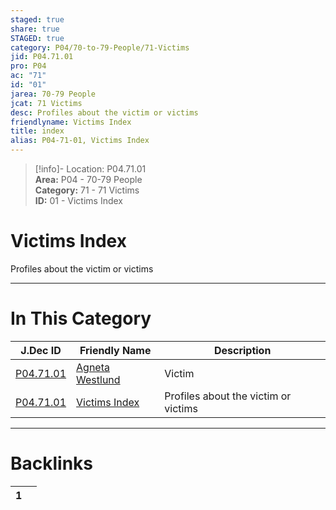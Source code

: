 ```yaml
---  
staged: true  
share: true  
STAGED: true  
category: P04/70-to-79-People/71-Victims  
jid: P04.71.01  
pro: P04  
ac: "71"  
id: "01"  
jarea: 70-79 People  
jcat: 71 Victims  
desc: Profiles about the victim or victims  
friendlyname: Victims Index  
title: index  
alias: P04-71-01, Victims Index  
---  
```

  
>[!info]- Location: P04.71.01  
>**Area:** P04 - 70-79 People  
>**Category:** 71 - 71 Victims  
>**ID:** 01 - Victims Index  
  
# Victims Index  
  
Profiles about the victim or victims  
   
  
  
---  
# In This Category  
  
| J.Dec ID                                                                                       | Friendly Name                                                                                        | Description                          |  
| ---------------------------------------------------------------------------------------------- | ---------------------------------------------------------------------------------------------------- | ------------------------------------ |  
| [P04.71.01](./01-Agneta-Westlund.md) | [Agneta Westlund](./01-Agneta-Westlund.md) | Victim                               |  
| [P04.71.01](index.md)              | [Victims Index](index.md)                | Profiles about the victim or victims |  
  
  
---  
# Backlinks  
<div><table class="dataview table-view-table"><thead class="table-view-thead"><tr class="table-view-tr-header"><th class="table-view-th"><span></span><span class="dataview small-text">1</span></th><th class="table-view-th"><span></span></th></tr></thead><tbody class="table-view-tbody"></tbody></table></div>